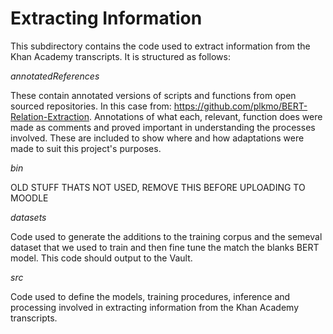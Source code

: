 # Extracting Information #


This subdirectory contains the code used to extract information from the Khan Academy transcripts. It is structured as follows:

_annotatedReferences_

These contain annotated versions of scripts and functions from open sourced repositories. In this case from: https://github.com/plkmo/BERT-Relation-Extraction. Annotations of what each, relevant, function does were made as comments and proved important in understanding the processes involved. These are included to show where and how adaptations were made to suit this project's purposes.

_bin_

OLD STUFF THATS NOT USED, REMOVE THIS BEFORE UPLOADING TO MOODLE


_datasets_

Code used to generate the additions to the training corpus and the semeval dataset that we used to train and then fine tune the match the blanks BERT model. This code should output to the Vault.

_src_

Code used to define the models, training procedures, inference and processing involved in extracting information from the Khan Academy transcripts.
